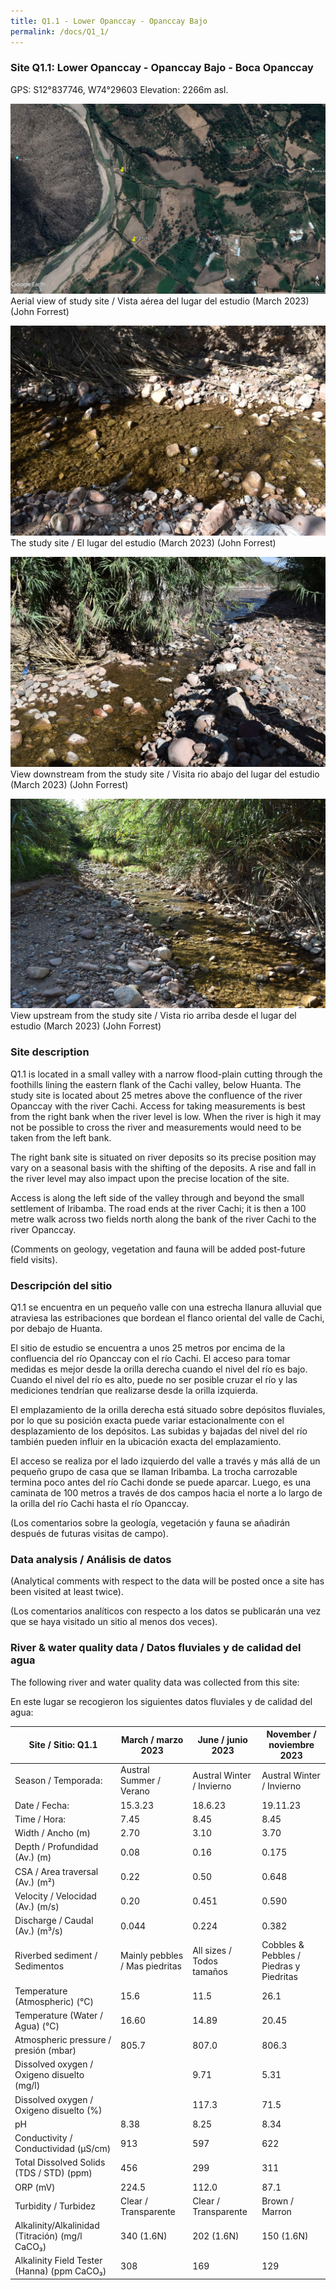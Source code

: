```yaml
---
title: Q1.1 - Lower Opanccay - Opanccay Bajo 
permalink: /docs/Q1_1/
---
```



### Site Q1.1: Lower Opanccay -  Opanccay Bajo - Boca Opanccay

GPS: S12°837746, W74°29603
Elevation: 2266m asl.


![Q1.1](/assets/sites/Q1.1.jpg)
Aerial view of study site / Vista aérea del lugar del estudio (March 2023) (John Forrest)


![Q1.1site](/assets/sites/Q1.1site.jpg)
The study site / El lugar del estudio (March 2023) (John Forrest)


![Q1.1downstream](/assets/sites/Q1.1downstream.jpg)
View downstream from the study site / Visita rio abajo del lugar del estudio (March 2023) (John Forrest)


![Q1.1upstream](/assets/sites/Q1.1upstream.jpg)
View upstream from the study site / Vista rio arriba desde el lugar del estudio (March 2023) (John Forrest)


### Site description

Q1.1 is located in a small valley with a narrow flood-plain cutting through the foothills lining the eastern flank of the Cachi valley, below Huanta. The study site is located about 25 metres above the confluence of the river Opanccay with the river Cachi. Access for taking measurements is best from the right bank when the river level is low. When the river is high it may not be possible to cross the river and measurements would need to be taken from the left bank. 

The right bank site is situated on river deposits so its precise position may vary on a seasonal basis with the shifting of the deposits. A rise and fall in the river level may also impact upon the precise location of the site.

Access is along the left side of the valley through and beyond the small settlement of Iribamba. The road ends at the river Cachi; it is then a 100 metre walk across two fields north along the bank of the river Cachi to the river Opanccay.

(Comments on geology, vegetation and fauna will be added post-future field visits).


### Descripción del sitio

Q1.1 se encuentra en un pequeño valle con una estrecha llanura alluvial que atraviesa las estribaciones que bordean el flanco oriental del valle de Cachi, por debajo de Huanta. 

El sitio de estudio se encuentra a unos 25 metros por encima de la confluencia del río Opanccay con el río Cachi. El acceso para tomar medidas es mejor desde la orilla derecha cuando el nivel del río es bajo. Cuando el nivel del río es alto, puede no ser posible cruzar el río y las mediciones tendrían que realizarse desde la orilla izquierda. 

El emplazamiento de la orilla derecha está situado sobre depósitos fluviales, por lo que su posición exacta puede variar estacionalmente con el desplazamiento de los depósitos. Las subidas y bajadas del nivel del río también pueden influir en la ubicación exacta del emplazamiento.

El acceso se realiza por el lado izquierdo del valle a través y más allá de un pequeño grupo de casa que se llaman Iribamba. La trocha carrozable termina poco antes del río Cachi donde se puede aparcar. Luego, es una caminata de 100 metros a través de dos campos hacia el norte a lo largo de la orilla del río Cachi hasta el río Opanccay.

(Los comentarios sobre la geología, vegetación y fauna se añadirán después de futuras visitas de campo).


### Data analysis / Análisis de datos

(Analytical comments with respect to the data will be posted once a site has been visited at least twice).

(Los comentarios analíticos con respecto a los datos se publicarán una vez que se haya visitado un sitio al menos dos veces).


### River & water quality data / Datos fluviales y de calidad del agua

The following river and water quality data was collected from this site:

En este lugar se recogieron los siguientes datos fluviales y de calidad del agua:

|     Site / Sitio: Q1.1                                   |     March / marzo 2023                |     June / junio 2023            |     November / noviembre 2023                  |
|----------------------------------------------------------|---------------------------------------|----------------------------------|------------------------------------------------|
|     Season / Temporada:                                  |     Austral Summer / Verano           |     Austral Winter / Invierno    |     Austral Winter / Invierno                  |
|     Date / Fecha:                                        |     15.3.23                           |     18.6.23                      |     19.11.23                                   |
|     Time / Hora:                                         |     7.45                              |     8.45                         |     8.45                                       |
|     Width / Ancho (m)                                    |     2.70                              |     3.10                         |     3.70                                       |
|     Depth / Profundidad (Av.) (m)                        |     0.08                              |     0.16                         |     0.175                                      |
|     CSA / Area traversal (Av.) (m²)                      |     0.22                              |     0.50                         |     0.648                                      |
|     Velocity / Velocidad (Av.) (m/s)                     |     0.20                              |     0.451                        |     0.590                                      |
|     Discharge / Caudal (Av.) (m³/s)                      |     0.044                             |     0.224                        |     0.382                                      |
|     Riverbed sediment / Sedimentos                       |     Mainly pebbles / Mas piedritas    |     All sizes / Todos tamaños    |     Cobbles & Pebbles / Piedras y Piedritas    |
|     Temperature (Atmospheric) (°C)                       |     15.6                              |     11.5                         |     26.1                                       |
|     Temperature (Water / Agua) (°C)                      |     16.60                             |     14.89                        |     20.45                                      |
|     Atmospheric pressure / presión (mbar)                |     805.7                             |     807.0                        |     806.3                                      |
|     Dissolved oxygen /  Oxigeno disuelto (mg/l)          |                                       |     9.71                         |     5.31                                       |
|     Dissolved oxygen / Oxigeno disuelto (%)              |                                       |     117.3                        |     71.5                                       |
|     pH                                                   |     8.38                              |     8.25                         |     8.34                                       |
|     Conductivity / Conductividad (µS/cm)                 |     913                               |     597                          |     622                                        |
|     Total Dissolved Solids (TDS / STD)  (ppm)            |     456                               |     299                          |     311                                        |
|     ORP (mV)                                             |     224.5                             |     112.0                        |     87.1                                       |
|     Turbidity / Turbidez                                 |     Clear / Transparente              |     Clear / Transparente         |     Brown / Marron                             |
|     Alkalinity/Alkalinidad (Titración) (mg/l CaCO₃)      |     340 (1.6N)                        |     202 (1.6N)                   |     150 (1.6N)                                 |
|     Alkalinity Field Tester (Hanna) (ppm CaCO₃)          |     308                               |     169                          |     129                                        |



